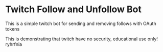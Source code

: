# Twitch Follow and Unfollow Bot


This is a simple twitch bot for sending and removing follows with OAuth tokens


This is demonstrating that twitch have no security, educational use only!
ryhrfnia